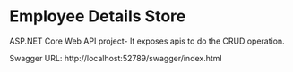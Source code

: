 # Employee Details Store
ASP.NET Core Web API project- It exposes apis to do the CRUD operation.

Swagger URL: http://localhost:52789/swagger/index.html
